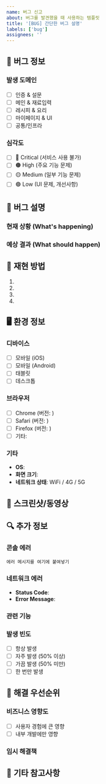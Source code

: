 ```yaml
---
name: 버그 신고
about: 버그를 발견했을 때 사용하는 템플릿
title: '[BUG] 간단한 버그 설명'
labels: ['bug']
assignees: ''
---
```


## 🐛 버그 정보

### 발생 도메인

- [ ] 인증 & 설문
- [ ] 메인 & 재료입력
- [ ] 레시피 & 요리
- [ ] 마이페이지 & UI
- [ ] 공통/인프라

### 심각도

- [ ] 🔴 Critical (서비스 사용 불가)
- [ ] 🟠 High (주요 기능 문제)
- [ ] 🟡 Medium (일부 기능 문제)
- [ ] 🟢 Low (UI 문제, 개선사항)

## 📝 버그 설명

### 현재 상황 (What's happening)

<!-- 현재 어떤 문제가 발생하는지 -->

### 예상 결과 (What should happen)

<!-- 어떻게 동작해야 하는지 -->

## 🔄 재현 방법

1.
2.
3.
4.

## 🖥️ 환경 정보

### 디바이스

- [ ] 모바일 (iOS)
- [ ] 모바일 (Android)
- [ ] 태블릿
- [ ] 데스크톱

### 브라우저

- [ ] Chrome (버전: )
- [ ] Safari (버전: )
- [ ] Firefox (버전: )
- [ ] 기타:

### 기타

- **OS**:
- **화면 크기**:
- **네트워크 상태**: WiFi / 4G / 5G

## 📸 스크린샷/동영상

<!-- 버그 상황을 보여주는 스크린샷이나 녹화 영상 첨부 -->

## 🔍 추가 정보

### 콘솔 에러

```
에러 메시지를 여기에 붙여넣기
```

### 네트워크 에러

- **Status Code**:
- **Error Message**:

### 관련 기능

<!-- 이 버그와 연관된 다른 기능이 있다면 -->

### 발생 빈도

- [ ] 항상 발생
- [ ] 자주 발생 (50% 이상)
- [ ] 가끔 발생 (50% 미만)
- [ ] 한 번만 발생

## 🎯 해결 우선순위

### 비즈니스 영향도

- [ ] 사용자 경험에 큰 영향
- [ ] 내부 개발에만 영향

### 임시 해결책

<!-- 사용자가 임시로 우회할 수 있는 방법이 있다면 -->

## 💬 기타 참고사항

<!-- 추가로 알려드리고 싶은 내용 -->
